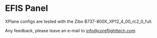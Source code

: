 # EFIS Panel



XPlane configs are tested with the Zibo B737-800X_XP12_4_00_rc2_0_full.


Any feedback, please leave an e-mail to info@coreflighttech.com
